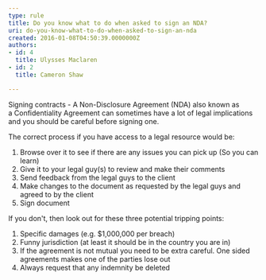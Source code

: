 ```yaml
---
type: rule
title: Do you know what to do when asked to sign an NDA?
uri: do-you-know-what-to-do-when-asked-to-sign-an-nda
created: 2016-01-08T04:50:39.0000000Z
authors:
- id: 4
  title: Ulysses Maclaren
- id: 2
  title: Cameron Shaw

---
```


Signing contracts - A Non-Disclosure Agreement (NDA) also known as a Confidentiality Agreement can sometimes have a lot of legal implications and you should be careful before signing one.
 
The correct process if you have access to a legal resource would be:

1. Browse over it to see if there are any issues you can pick up (So you can learn)
2. Give it to your legal guy(s) to review and make their comments
3. Send feedback from the legal guys to the client
4. Make changes to the document as requested by the legal guys and agreed to by the client
5. Sign document





If you don't, then look out for these three potential tripping points:

1. Specific damages (e.g. $1,000,000 per breach)
2. Funny jurisdiction (at least it should be in the country you are in)
3. ​If the agreement is not mutual you need to be extra careful. One sided agreements makes one of the parties lose out
4. Always request that any indemnity be deleted

